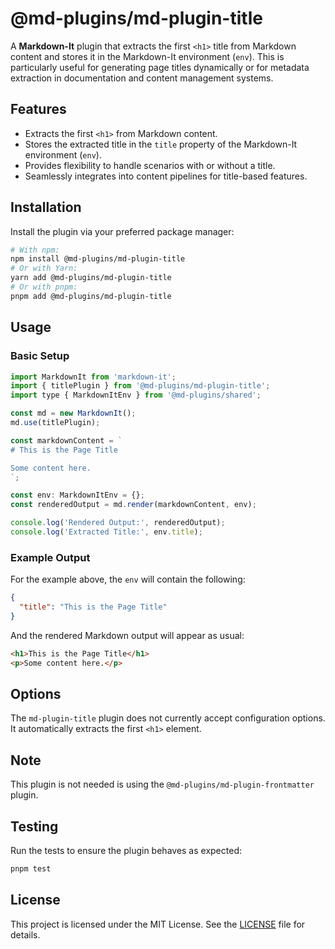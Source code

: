 # @md-plugins/md-plugin-title

A **Markdown-It** plugin that extracts the first `<h1>` title from Markdown content and stores it in the Markdown-It environment (`env`). This is particularly useful for generating page titles dynamically or for metadata extraction in documentation and content management systems.

## Features

- Extracts the first `<h1>` from Markdown content.
- Stores the extracted title in the `title` property of the Markdown-It environment (`env`).
- Provides flexibility to handle scenarios with or without a title.
- Seamlessly integrates into content pipelines for title-based features.

## Installation

Install the plugin via your preferred package manager:

```bash
# With npm:
npm install @md-plugins/md-plugin-title
# Or with Yarn:
yarn add @md-plugins/md-plugin-title
# Or with pnpm:
pnpm add @md-plugins/md-plugin-title
```

## Usage

### Basic Setup

```js
import MarkdownIt from 'markdown-it';
import { titlePlugin } from '@md-plugins/md-plugin-title';
import type { MarkdownItEnv } from '@md-plugins/shared';

const md = new MarkdownIt();
md.use(titlePlugin);

const markdownContent = `
# This is the Page Title

Some content here.
`;

const env: MarkdownItEnv = {};
const renderedOutput = md.render(markdownContent, env);

console.log('Rendered Output:', renderedOutput);
console.log('Extracted Title:', env.title);
```

### Example Output

For the example above, the `env` will contain the following:

```json
{
  "title": "This is the Page Title"
}
```

And the rendered Markdown output will appear as usual:

```html
<h1>This is the Page Title</h1>
<p>Some content here.</p>
```

## Options

The `md-plugin-title` plugin does not currently accept configuration options. It automatically extracts the first `<h1>` element.

## Note

This plugin is not needed is using the `@md-plugins/md-plugin-frontmatter` plugin.

## Testing

Run the tests to ensure the plugin behaves as expected:

```bash
pnpm test
```

## License

This project is licensed under the MIT License. See the [LICENSE](LICENSE.md) file for details.
